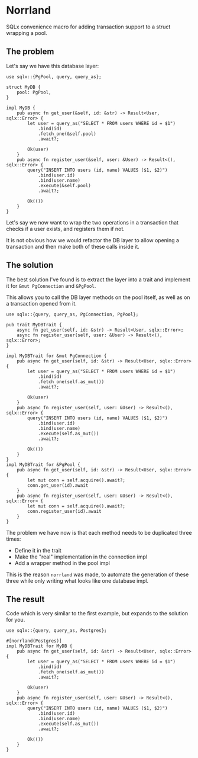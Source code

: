 # Norrland

SQLx convenience macro for adding transaction support to a struct wrapping a pool.

## The problem

Let's say we have this database layer:

```rust,ignore
use sqlx::{PgPool, query, query_as};

struct MyDB {
    pool: PgPool,
}

impl MyDB {
    pub async fn get_user(&self, id: &str) -> Result<User, sqlx::Error> {
        let user = query_as("SELECT * FROM users WHERE id = $1")
            .bind(id)
            .fetch_one(&self.pool)
            .await?;

        Ok(user)
    }
    pub async fn register_user(&self, user: &User) -> Result<(), sqlx::Error> {
        query("INSERT INTO users (id, name) VALUES ($1, $2)")
            .bind(user.id)
            .bind(user.name)
            .execute(&self.pool)
            .await?;

        Ok(())
    }
}
```

Let's say we now want to wrap the two operations in a transaction that checks if a user exists, and registers them if not.

It is not obvious how we would refactor the DB layer to allow opening a transaction and then make both of these calls inside it.

## The solution

The best solution I've found is to extract the layer into a trait and implement it for `&mut PgConnection` and `&PgPool`.

This allows you to call the DB layer methods on the pool itself, as well as on a transaction opened from it.

```rust,ignore
use sqlx::{query, query_as, PgConnection, PgPool};

pub trait MyDBTrait {
    async fn get_user(self, id: &str) -> Result<User, sqlx::Error>;
    async fn register_user(self, user: &User) -> Result<(), sqlx::Error>;
}

impl MyDBTrait for &mut PgConnection {
    pub async fn get_user(self, id: &str) -> Result<User, sqlx::Error> {
        let user = query_as("SELECT * FROM users WHERE id = $1")
            .bind(id)
            .fetch_one(self.as_mut())
            .await?;

        Ok(user)
    }
    pub async fn register_user(self, user: &User) -> Result<(), sqlx::Error> {
        query("INSERT INTO users (id, name) VALUES ($1, $2)")
            .bind(user.id)
            .bind(user.name)
            .execute(self.as_mut())
            .await?;

        Ok(())
    }
}
impl MyDBTrait for &PgPool {
    pub async fn get_user(self, id: &str) -> Result<User, sqlx::Error> {
        let mut conn = self.acquire().await?;
        conn.get_user(id).await
    }
    pub async fn register_user(self, user: &User) -> Result<(), sqlx::Error> {
        let mut conn = self.acquire().await?;
        conn.register_user(id).await
    }
}
```

The problem we have now is that each method needs to be duplicated three times:

- Define it in the trait
- Make the "real" implementation in the connection impl
- Add a wrapper method in the pool impl

This is the reason `norrland` was made, to automate the generation of these three while only writing what looks like one database impl.

## The result

Code which is very similar to the first example, but expands to the solution for you.

```rust,ignore
use sqlx::{query, query_as, Postgres};

#[norrland(Postgres)]
impl MyDBTrait for MyDB {
    pub async fn get_user(self, id: &str) -> Result<User, sqlx::Error> {
        let user = query_as("SELECT * FROM users WHERE id = $1")
            .bind(id)
            .fetch_one(self.as_mut())
            .await?;

        Ok(user)
    }
    pub async fn register_user(self, user: &User) -> Result<(), sqlx::Error> {
        query("INSERT INTO users (id, name) VALUES ($1, $2)")
            .bind(user.id)
            .bind(user.name)
            .execute(self.as_mut())
            .await?;

        Ok(())
    }
}
```

